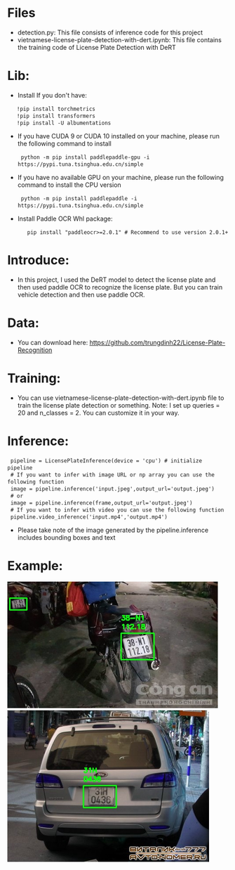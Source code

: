 # Files
- detection.py: This file consists of inference code for this project
- vietnamese-license-plate-detection-with-dert.ipynb: This file contains the training code of License Plate Detection with DeRT

# Lib:
- Install If you don't have:
```!pip install lightning
   !pip install torchmetrics
   !pip install transformers
   !pip install -U albumentations
```
- If you have CUDA 9 or CUDA 10 installed on your machine, please run the following command to install
  ```
   python -m pip install paddlepaddle-gpu -i https://pypi.tuna.tsinghua.edu.cn/simple
  ```
- If you have no available GPU on your machine, please run the following command to install the CPU version
  ```
   python -m pip install paddlepaddle -i https://pypi.tuna.tsinghua.edu.cn/simple
  ```
- Install Paddle OCR Whl package:
  ```
     pip install "paddleocr>=2.0.1" # Recommend to use version 2.0.1+
  ```
# Introduce:
- In this project, I used the DeRT model to detect the license plate and then used paddle OCR to recognize the license plate. But you can train vehicle detection and then use paddle OCR.

# Data:
- You can download here: https://github.com/trungdinh22/License-Plate-Recognition

# Training:
- You can use vietnamese-license-plate-detection-with-dert.ipynb file to train the license plate detection or something. Note: I set up queries = 20 and n_classes = 2. You can customize it in your way.

# Inference:
 ```
  pipeline = LicensePlateInference(device = 'cpu') # initialize pipeline
  # If you want to infer with image URL or np array you can use the following function
  image = pipeline.inference('input.jpeg',output_url='output.jpeg')
  # or
  image = pipeline.inference(frame,output_url='output.jpeg')
  # If you want to infer with video you can use the following function
  pipeline.video_inference('input.mp4','output.mp4')
 ```
- Please take note of the image generated by the pipeline.inference includes bounding boxes and text 
# Example:
![Example](https://github.com/TuanAnhNguyenCo/License_Plate_Recognition/blob/main/output1.jpeg)
![Example](https://github.com/TuanAnhNguyenCo/License_Plate_Recognition/blob/main/output.jpeg)
 
